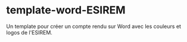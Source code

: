 # template-word-ESIREM
Un template pour créer un compte rendu sur Word avec les couleurs et logos de l'ESIREM.

